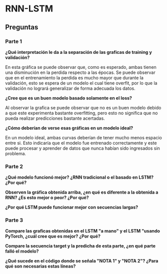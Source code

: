 # RNN-LSTM
 
## Preguntas
### Parte 1
**¿Qué interpretación le da a la separación de las graficas de training y validación?**

En esta gráfica se puede observar que, como es esperado, ambas tienen una disminución en la perdida respecto a las 
épocas. Se puede observar que en el entrenamiento la perdida es mucho mayor que durante la validación, esto se espera
de un modelo el cual tiene overfit, por lo que la validación no logrará generalizar de forma adecuada los datos.

**¿Cree que es un buen modelo basado solamente en el loss?**

Al observar la grafica se puede observar que no es un buen modelo debido a que este experimenta bastante overfitting,
pero esto no significa que no pueda realizar predicciones bastante acertadas.

**¿Cómo deberían de verse esas gráficas en un modelo ideal?**

En un modelo ideal, ambas curvas deberían de tener mucho menos espacio entre si. Esto indicaría que el modelo fue 
entrenado correctamente y este puede procesar y aprender de datos que nunca habían sido ingresados sin problema.
### Parte 2
**¿Qué modelo funcionó mejor? ¿RNN tradicional o el basado en LSTM? ¿Por qué?**

**Observen la gráfica obtenida arriba, ¿en qué es diferente a la obtenida a RNN? ¿Es esto mejor o peor? ¿Por qué?**

**¿Por qué LSTM puede funcionar mejor con secuencias largas?**

### Parte 3
**Compare las graficas obtenidas en el LSTM "a mano" y el LSTM "usando PyTorch, ¿cuál cree que es mejor? ¿Por qué?**

**Compare la secuencia target y la predicha de esta parte, ¿en qué parte falló el modelo?**

**¿Qué sucede en el código donde se señala "NOTA 1" y "NOTA 2"? ¿Para qué son necesarias estas líneas?**
